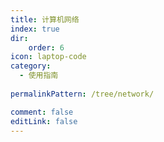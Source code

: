```yaml
---
title: 计算机网络
index: true
dir:
	order: 6
icon: laptop-code
category:
  - 使用指南
  
permalinkPattern: /tree/network/

comment: false
editLink: false
---
```


<Catalog />
